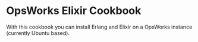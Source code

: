 # OpsWorks Elixir Cookbook

With this cookbook you can install Erlang and Elixir on a OpsWorks instance (currently Ubuntu based).
